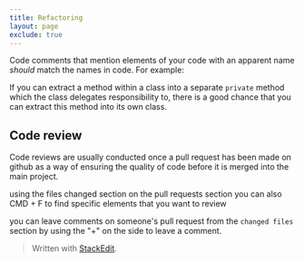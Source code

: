 ```yaml
---
title: Refactoring
layout: page
exclude: true
---
```

Code comments that mention elements of your code with an apparent name *should* match the names in code. For example:

If you can extract a method within a class into a separate `private` method which the class delegates responsibility to, there is a good chance that you can extract this method into its own class.


## Code review

Code reviews are usually conducted once a pull request has been made on github as a way of ensuring the quality of code before it is merged into the main project.

using the files changed section on the pull requests section
you can also CMD + F to find specific elements that you want to review

you can leave comments on someone's pull request from the `changed files` section by using the "+" on the side to leave a comment.	
> Written with [StackEdit](https://stackedit.io/).
<!--stackedit_data:
eyJoaXN0b3J5IjpbNTc3MjcyMzg3LC0yMDU0NDc1NDA2LDE4ND
UzMjUwODMsLTIwNTQ0NzU0MDYsLTg1NjA1MTExN119
-->